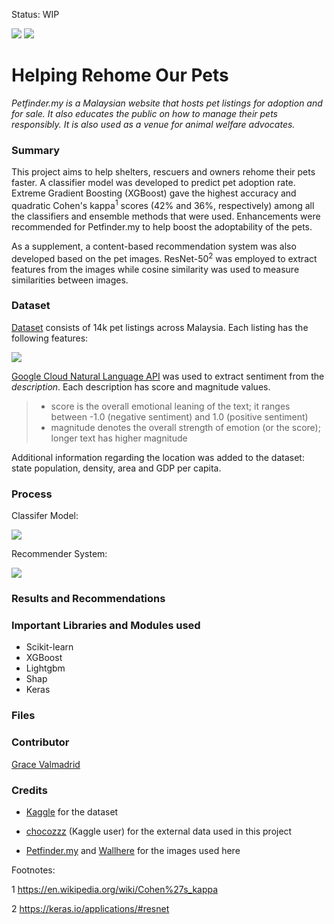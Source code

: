 Status: WIP

<img src="https://c.wallhere.com/photos/e7/0c/1920x1200_px_animals_cats_dog-729051.jpg!d" />
<img src="https://www.petfinder.my/images/logo-575x100.png" />

# Helping Rehome Our Pets
*Petfinder.my is a Malaysian website that hosts pet listings for adoption and for sale.  It also educates the public on how to manage their pets responsibly.  It is also used as a venue for animal welfare advocates.*

### Summary
This project aims to help shelters, rescuers and owners rehome their pets faster.  A classifier model was developed to predict pet adoption rate. Extreme Gradient Boosting (XGBoost) gave the highest accuracy and quadratic Cohen's kappa<sup>1</sup>  scores (42% and 36%, respectively) among all the classifiers and ensemble methods that were used.  Enhancements were recommended for Petfinder.my to help boost the adoptability of the pets.  

As a supplement, a content-based recommendation system was also developed based on the pet images.  ResNet-50<sup>2</sup> was employed to extract features from the images while cosine similarity was used to measure similarities between images.

### Dataset
<a href="https://www.kaggle.com/c/petfinder-adoption-prediction">Dataset</a> consists of 14k pet listings across Malaysia.  Each listing has the following features:

<img src="https://github.com/valmadrid/Petfinder-Malaysia-Helping-Rehome-Our-Pets-/blob/master/fifi.png" />

<a href="https://cloud.google.com/natural-language/">Google Cloud Natural Language API</a> was used to extract sentiment from the *description*.  Each description has score and magnitude values.

> - score is the overall emotional leaning of the text; it ranges between -1.0 (negative sentiment) and 1.0 (positive sentiment)
> - magnitude denotes the overall strength of emotion (or the score); longer text has higher magnitude

Additional information regarding the location was added to the dataset: state population, density, area and GDP per capita.

### Process
Classifer Model:

<img src="https://github.com/valmadrid/Petfinder-Malaysia-Helping-Rehome-Our-Pets-/blob/master/workflow%20A.png"/>

Recommender System:

<img src="https://github.com/valmadrid/Petfinder-Malaysia-Helping-Rehome-Our-Pets-/blob/master/workflow%20B.png"/>

### Results and Recommendations

### Important Libraries and Modules used
- Scikit-learn
- XGBoost
- Lightgbm
- Shap
- Keras

### Files

### Contributor
<a href="https://www.linkedin.com/in/valmadrid/">Grace Valmadrid</a>

### Credits
- <a href="https://www.kaggle.com/c/petfinder-adoption-prediction">Kaggle</a> for the dataset

- <a href="https://www.kaggle.com/chocozzz/petfinder-external-data">chocozzz</a> (Kaggle user) for the external data used in this project

- <a href="https://www.petfinder.my">Petfinder.my</a> and <a href="https://c.wallhere.com">Wallhere</a> for the images used here

Footnotes:

1 https://en.wikipedia.org/wiki/Cohen%27s_kappa

2 https://keras.io/applications/#resnet
